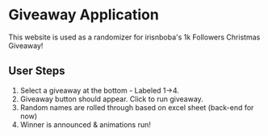 # Giveaway Application

This website is used as a randomizer for irisnboba's 1k Followers Christmas Giveaway!    

## User Steps
1. Select a giveaway at the bottom - Labeled 1->4.
2. Giveaway button should appear. Click to run giveaway.
3. Random names are rolled through based on excel sheet (back-end for now)
4. Winner is announced & animations run! 